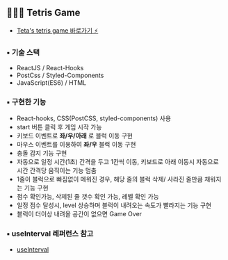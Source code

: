 ## 👩🏻‍💻 Tetris Game

- [Teta's tetris game 바로가기 ⚡️ ](https://ichbinmin2.github.io/tetris_jiyeonMin/)

### ▪️ 기술 스택

- ReactJS / React-Hooks
- PostCss / Styled-Components
- JavaScript(ES6) / HTML

### ▪️ 구현한 기능

- React-hooks, CSS(PostCSS, styled-components) 사용
- start 버튼 클릭 후 게임 시작 가능
- 키보드 이벤트로 **좌/우/아래** 로 블럭 이동 구현 
- 마우스 이벤트를 이용하여 **좌/우** 블럭 이동 구현
- 충돌 감지 기능 구현
- 자동으로 일정 시간(1초) 간격을 두고 1칸씩 이동, 키보드로 아래 이동시 자동으로 시간 간격당 움직이는 기능 멈춤
- 1줄이 블럭으로 빠짐없이 메워진 경우, 해당 줄의 블럭 삭제/ 사라진 줄만큼 채워지는 기능 구현
- 점수 확인가능, 삭제된 줄 갯수 확인 가능, 레벨 확인 가능 
- 일정 점수 달성시, level 상승하며 블럭이 내려오는 속도가 빨라지는 기능 구현 
- 블럭이 더이상 내려올 공간이 없으면 Game Over

### ▪️ useInterval 레퍼런스 참고
- [useInterval](https://overreacted.io/making-setinterval-declarative-with-react-hooks/)
